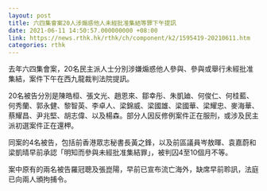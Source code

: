 ```yaml
---
layout: post
title: 六四集會案20人涉煽惑他人未經批准集結等罪下午提訊
date: 2021-06-11 14:50:57.000000000 +08:00
link: https://news.rthk.hk/rthk/ch/component/k2/1595419-20210611.htm
categories: rthk
---
```


去年六四集會案，20名民主派人士分別涉嫌煽惑他人參與、參與或舉行未經批准集結，案件下午在西九龍裁判法院提訊。

20名被告分別是陳皓桓、張文光、趙恩來、鄒幸彤、朱凱廸、何俊仁、何桂藍、何秀蘭、郭永健、黎智英、李卓人、梁錦威、梁國雄、梁國華、梁耀忠、麥海華、蔡耀昌、尹兆堅、胡志偉、以及楊森。部分人因反修例案件正在服刑，或涉及民主派初選案件正在還柙。

同案的4名被告，包括前香港眾志秘書長黃之鋒，以及前區議員岑敖暉、袁嘉蔚和梁凱晴早前承認「明知而參與未經批准集結罪」，被判囚4至10個月不等。 

案中原有的兩名被告羅冠聰及張崑陽，早前已宣布流亡海外，缺席早前聆訊，法庭已向兩人頒拘捕令。
